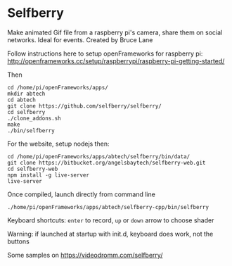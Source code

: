 # Selfberry
Make animated Gif file from a raspberry pi's camera, share them on social networks.
Ideal for events.
Created by Bruce Lane

Follow instructions here to setup openFrameworks for raspberry pi: http://openframeworks.cc/setup/raspberrypi/raspberry-pi-getting-started/

Then 
```
cd /home/pi/openFrameworks/apps/
mkdir abtech
cd abtech
git clone https://github.com/selfberry/selfberry/
cd selfberry
./clone_addons.sh
make
./bin/selfberry
```

For the website, setup nodejs then:
```
cd /home/pi/openFrameworks/apps/abtech/selfberry/bin/data/
git clone https://bitbucket.org/angelsbaytech/selfberry-web.git
cd selfberry-web
npm install -g live-server
live-server
```

Once compiled, launch directly from command line 
```
./home/pi/openFrameworks/apps/abtech/selfberry-cpp/bin/selfberry
```

Keyboard shortcuts:
`enter` to record,
`up` or `down` arrow to choose shader

Warning: if launched at startup with init.d, keyboard does work, not the buttons

Some samples on 
https://videodromm.com/selfberry/